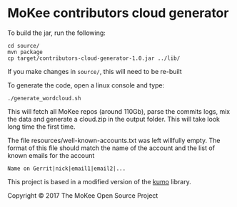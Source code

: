 # MoKee contributors cloud generator

To build the jar, run the following:

    cd source/
    mvn package
    cp target/contributors-cloud-generator-1.0.jar ../lib/

If you make changes in `source/`, this will need to be re-built

To generate the code, open a linux console and type:

    ./generate_wordcloud.sh

This will fetch all MoKee repos (around 110Gb), parse the commits
logs, mix the data and generate a cloud.zip in the output
folder. This will take look long time the first time.

The file resources/well-known-accounts.txt was left willfully empty. The
format of this file should match the name of the account and the list
of known emails for the account

    Name on Gerrit|nick|email1|email2|...

This project is based in a modified version of the
[kumo](https://github.com/kennycason/kumo) library.

Copyright © 2017 The MoKee Open Source Project
